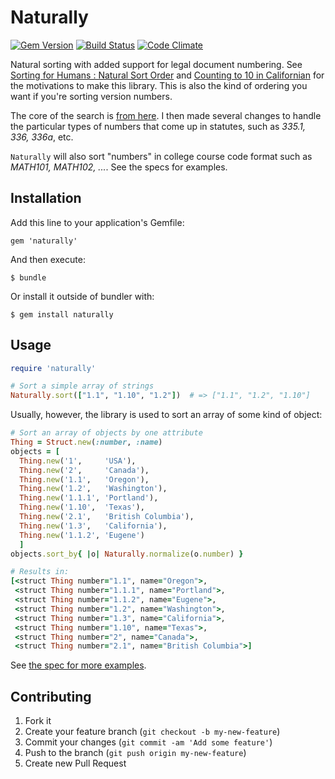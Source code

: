 # Naturally
[![Gem Version](https://badge.fury.io/rb/naturally.png)](http://badge.fury.io/rb/naturally) [![Build Status](https://travis-ci.org/dogweather/naturally.png)](https://travis-ci.org/dogweather/naturally) [![Code Climate](https://codeclimate.com/github/dogweather/naturally.png)](https://codeclimate.com/github/dogweather/naturally)

Natural sorting with added support for legal document numbering.
See [Sorting for Humans : Natural Sort Order](http://www.codinghorror.com/blog/2007/12/sorting-for-humans-natural-sort-order.html) and [Counting to 10 in Californian](http://www.weblaws.org/blog/2012/08/counting-from-1-to-10-in-californian/)
for the motivations to make this library. This is also the kind of ordering you want if you're sorting version numbers.

The core of the search is [from here](https://github.com/ahoward/version_sorter). I then made
several changes to handle the particular types of numbers that come up in statutes, such
as *335.1, 336, 336a*, etc.

`Naturally` will also sort "numbers" in college course code format such as
*MATH101, MATH102, ...*. See the specs for examples.


## Installation

Add this line to your application's Gemfile:

    gem 'naturally'

And then execute:

    $ bundle

Or install it outside of bundler with:

    $ gem install naturally


## Usage

```Ruby
require 'naturally'

# Sort a simple array of strings
Naturally.sort(["1.1", "1.10", "1.2"])  # => ["1.1", "1.2", "1.10"]
```

Usually, however, the library is used to sort an array of some kind of
object:


```Ruby
# Sort an array of objects by one attribute
Thing = Struct.new(:number, :name)
objects = [
  Thing.new('1',     'USA'),
  Thing.new('2',     'Canada'),
  Thing.new('1.1',   'Oregon'),
  Thing.new('1.2',   'Washington'),
  Thing.new('1.1.1', 'Portland'),
  Thing.new('1.10',  'Texas'),
  Thing.new('2.1',   'British Columbia'),
  Thing.new('1.3',   'California'),
  Thing.new('1.1.2', 'Eugene')
  ]
objects.sort_by{ |o| Naturally.normalize(o.number) }

# Results in:
[<struct Thing number="1.1", name="Oregon">,
 <struct Thing number="1.1.1", name="Portland">,
 <struct Thing number="1.1.2", name="Eugene">,
 <struct Thing number="1.2", name="Washington">,
 <struct Thing number="1.3", name="California">,
 <struct Thing number="1.10", name="Texas">,
 <struct Thing number="2", name="Canada">,
 <struct Thing number="2.1", name="British Columbia">]
```

See [the spec for more examples](https://github.com/dogweather/naturally/blob/master/spec/naturally_spec.rb).


## Contributing

1. Fork it
2. Create your feature branch (`git checkout -b my-new-feature`)
3. Commit your changes (`git commit -am 'Add some feature'`)
4. Push to the branch (`git push origin my-new-feature`)
5. Create new Pull Request
